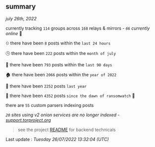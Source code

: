 
## summary
_july 26th, 2022_

currently tracking `114` groups across `168` relays & mirrors - _`66` currently online_ 📡

⏲ there have been `8` posts within the `last 24 hours`

🕓 there have been `222` posts within the `month of july`

📅 there have been `793` posts within the `last 90 days`

🏚 there have been `2066` posts within the `year of 2022`

🚀 there have been `2252` posts `last year`

🦕 there have been `4352` posts `since the dawn of ransomwatch` 🐣

there are `55` custom parsers indexing posts

_`20` sites using v2 onion services are no longer indexed - [support.torproject.org](https://support.torproject.org/onionservices/v2-deprecation/)_

> see the project [README](https://github.com/jmousqueton/ransomwatch#readme) for backend technicals



Last update : _Tuesday 26/07/2022 13:32:04 (UTC)_

